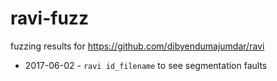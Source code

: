 # ravi-fuzz
fuzzing results for https://github.com/dibyendumajumdar/ravi

* 2017-06-02 - `ravi id_filename` to see segmentation faults

